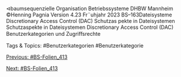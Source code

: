 ⊲baumsequenzielle Organisation
Betriebssysteme DHBW Mannheim ©Henning Pagnia Version 4.23 Fr¨uhjahr 2023 BS–163Dateisysteme Discretionary Access Control (DAC) Schutzas pekte in Dateisystemen
Schutzaspekte in Dateisystemen
Discretionary Access Control (DAC)
Benutzerkategorien und Zugriﬀsrechte

   Tags & Topics:
   #Benutzerkategorien
   #Benutzerkategorie

[Previous: #BS-Folien_413](BS-Folien_413.md)

[Next: #BS-Folien_413](BS-Folien_413.md)